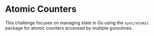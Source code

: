 # Atomic Counters

This challenge focuses on managing state in Go using the `sync/atomic` package for atomic counters accessed by multiple goroutines.
